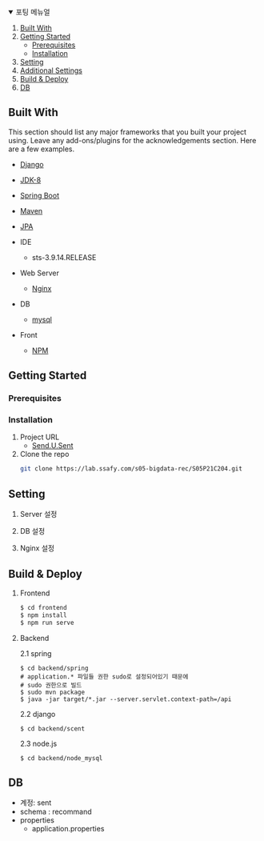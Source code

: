 <!-- TABLE OF CONTENTS -->
<details open="open">
  <summary>포팅 메뉴얼</summary>
  <ol>
    <li>
        <a href="#built-with">Built With</a></li>
    </li>
    <li>
      <a href="#getting-started">Getting Started</a>
      <ul>
        <li><a href="#prerequisites">Prerequisites</a></li>
        <li><a href="#installation">Installation</a></li>
      </ul>
    </li>
    <li><a href="#Setting">Setting</a></li>
    <li><a href="#Additional Settings">Additional Settings</a></li>
    <li><a href="#Build & Deploy">Build & Deploy</a></li>
    <li><a href="#DB">DB</a></li>
  </ol>
</details>

## Built With

This section should list any major frameworks that you built your project using. Leave any add-ons/plugins for the acknowledgements section. Here are a few examples.
* [Django](https://www.djangoproject.com/)
* [JDK-8](https://www.oracle.com/kr/java/technologies/javase/javase-jdk8-downloads.html)
* [Spring Boot](https://spring.io/projects/spring-boot)
* [Maven](https://maven.apache.org)
* [JPA](https://spring.io/projects/spring-data-jpa)

* IDE
    * sts-3.9.14.RELEASE
* Web Server
    * [Nginx](https://www.nginx.com/)
* DB
    * [mysql](https://www.mysql.com/)
* Front
    * [NPM](https://www.npmjs.com/)


<!-- GETTING STARTED -->
## Getting Started
### Prerequisites


### Installation

1. Project URL
    * [Send.U.Sent](http://j5c204.p.ssafy.io/)
2. Clone the repo
   ```sh
   git clone https://lab.ssafy.com/s05-bigdata-rec/S05P21C204.git
   ```
   

## Setting

1. Server 설정
   
2. DB 설정

3. Nginx 설정


## Build & Deploy
1. Frontend
    ```sh
    $ cd frontend
    $ npm install
    $ npm run serve
    ```
2. Backend

    2.1 spring
    ```sh~
    $ cd backend/spring
    # application.* 파일들 권한 sudo로 설정되어있기 때문에
    # sudo 권한으로 빌드
    $ sudo mvn package
    $ java -jar target/*.jar --server.servlet.context-path=/api
    ```
    2.2 django
    ```sh~
    $ cd backend/scent
 
    ```
    2.3 node.js
    ```sh~
    $ cd backend/node_mysql
    ```
## DB
* 계정: sent
* schema : recommand
* properties
    * application.properties
